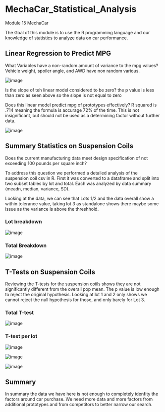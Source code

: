 # MechaCar_Statistical_Analysis
Module 15 MechaCar

The Goal of this module is to use the R programming language and our knowledge of statistics to analyze data on car performance.


## Linear Regression to Predict MPG

What Variables have a non-random amount of variance to the mpg values? Vehicle weight, spoiler angle, and AWD have non random various.

![image](https://user-images.githubusercontent.com/107594247/193495169-7d7f2cb3-4aa3-461e-8a07-fa6dfa1fd04b.png)



Is the slope of teh linear model considered to be zero?  the p value is less than zero as seen above so the slope is not equal to zero



Does this linear model predict mpg of prototypes effectively? R squared is .714 meaning the formula is accurage 72% of the time.  This is not insignificant, but should not be used as a determining factor without further data. 

![image](https://user-images.githubusercontent.com/107594247/193495378-01edbdd7-5026-4536-bc97-2b2949f57023.png)


## Summary Statistics on Suspension Coils

Does the current manufacturing data meet design specification of not exceeding 100 pounds per square inch?

To address this question we performed a detailed analysis of the suspension coil csv in R.  First it was converted to a dataframe and split into two subset tables by lot and total.  Each was analyzed by data summary (meadn, median, variance, SD).  

Looking at the data, we can see that Lots 1/2 and the data overall show a within tolerance value, taking lot 3 as standalone shows there maybe some issue as the variance is above the threshhold.

### Lot breakdown
![image](https://user-images.githubusercontent.com/107594247/193496511-7e2e9a51-9441-4c22-ab72-e1462a3f90e8.png)

### Total Breakdown
![image](https://user-images.githubusercontent.com/107594247/193496544-203359eb-344a-4fcd-b7a1-af25c225b506.png)

## T-Tests on Suspension Coils

Reviewing the T-tests for the suspension coiils shows they are not significantly different from the overall pop mean.  The p value is low enough to reject the original hypothesis.  Looking at lot 1 and 2 only shows we cannot reject the null hypothesis for those, and only barely for Lot 3.  

### Total T-test
![image](https://user-images.githubusercontent.com/107594247/193497042-70f89e4e-9951-4ac9-8ee0-845376ca7443.png)

### T-test per lot
![image](https://user-images.githubusercontent.com/107594247/193497103-b69cc5bf-5500-4aa2-b37e-64c9cdf0639b.png)

![image](https://user-images.githubusercontent.com/107594247/193497132-799991b5-642f-48a4-910b-6b899923fee0.png)

![image](https://user-images.githubusercontent.com/107594247/193497150-8c81c628-b933-4a2e-b638-71d250be8641.png)


## Summary

In summary the data we have here is not enough to completely idenfity the factors around car purchase.  We need more data and more factors from additional prototypes and from competitors to better narrow our search. 





